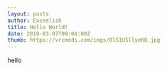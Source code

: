 ```yaml
---
layout: posts
author: Exceelish
title: Hello World!
date: 2019-03-07T09:04:00Z
thumb: https://vrcmods.com/imgs/0lS1USllyeKO.jpg
---
```


hello
